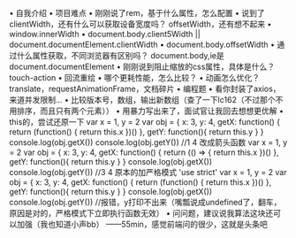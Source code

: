• 自我介绍
• 项目难点
• 刚刚说了rem，基于什么属性，怎么配置
• 说到了clientWidth，还有什么可以获取设备宽度吗？ offsetWidth，还有想不起来
• window.innerWidth
• document.body.client5Width || document.documentElement.clientWidth
•  document.body.offsetWidth 
• 通过什么属性获取，不同浏览器有区别吗？ document.body,ie是document.documentElement
• 刚刚说到阻止缩放的css属性，具体是什么？touch-action
• 回流重绘
• 哪个更耗性能，怎么比较？
• 动画怎么优化？translate，requestAnimationFrame，文档碎片
• 编程题
• 看你封装了axios，来道并发限制...
• 比较版本号，数组，输出新数组（查了一下lc162（不过那个不用排序，而且只有两个元素））
• 用暴力写出来了，面试官让我回去想想更优解
• this的，尝试还原一下
var x = 1, y = 2
var obj = {
  x: 3,
  y: 4,
  getX: function() {
    return (function() {
      return this.x
    })()
  },
  getY: function(){
    return this.y
  }
}
console.log(obj.getX())
console.log(obj.getY())
//1 4 
改成箭头函数
var x = 1, y = 2
var obj = {
  x: 3,
  y: 4,
  getX: function() {
    return (() => {
      return this.x
    })()
  },
  getY: function(){
    return this.y
  }
}
console.log(obj.getX())
console.log(obj.getY())
//3 4
原本的加严格模式
'use strict'
var x = 1, y = 2
var obj = {
  x: 3,
  y: 4,
  getX: function() {
    return (function() {
      return this.x
    })()
  },
  getY: function(){
    return this.y
  }
}
console.log(obj.getX())
console.log(obj.getY())
//报错，y打印不出来（嘴瓢说成undefined了，翻车，原因是对的，严格模式下立即执行函数无效）
• 问问题，建议说我算法这块还可以加强（我也知道小声bb）
——55min，感觉前端问的很少，这就是头条吧
